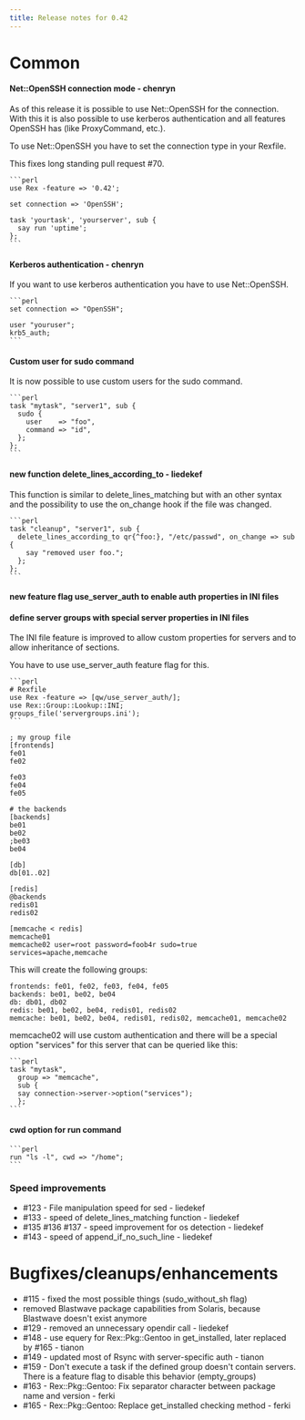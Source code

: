 ```yaml
---
title: Release notes for 0.42
---
```


# Common

#### Net::OpenSSH connection mode - chenryn

As of this release it is possible to use Net::OpenSSH for the connection. With this it is also possible to use kerberos authentication and all features OpenSSH has (like ProxyCommand, etc.).

To use Net::OpenSSH you have to set the connection type in your Rexfile.

This fixes long standing pull request \#70.

    ```perl
    use Rex -feature => '0.42';

    set connection => 'OpenSSH';

    task 'yourtask', 'yourserver', sub {
      say run 'uptime';
    };
    ```

#### Kerberos authentication - chenryn

If you want to use kerberos authentication you have to use Net::OpenSSH.

    ```perl
    set connection => "OpenSSH";

    user "youruser";
    krb5_auth;
    ```

#### Custom user for sudo command

It is now possible to use custom users for the sudo command.

    ```perl
    task "mytask", "server1", sub {
      sudo {
        user    => "foo",
        command => "id",
      };
    };
    ```

#### new function delete\_lines\_according\_to - liedekef

This function is similar to delete\_lines\_matching but with an other syntax and the possibility to use the on\_change hook if the file was changed.

    ```perl
    task "cleanup", "server1", sub {
      delete_lines_according_to qr{^foo:}, "/etc/passwd", on_change => sub {
        say "removed user foo.";
      };
    };
    ```

#### new feature flag use\_server\_auth to enable auth properties in INI files

#### define server groups with special server properties in INI files

The INI file feature is improved to allow custom properties for servers and to allow inheritance of sections.

You have to use use\_server\_auth feature flag for this.

    ```perl
    # Rexfile
    use Rex -feature => [qw/use_server_auth/];
    use Rex::Group::Lookup::INI;
    groups_file('servergroups.ini');
    ```

    ; my group file
    [frontends]
    fe01
    fe02

    fe03
    fe04
    fe05

    # the backends
    [backends]
    be01
    be02
    ;be03
    be04

    [db]
    db[01..02]

    [redis]
    @backends
    redis01
    redis02

    [memcache < redis]
    memcache01
    memcache02 user=root password=foob4r sudo=true services=apache,memcache

This will create the following groups:

    frontends: fe01, fe02, fe03, fe04, fe05
    backends: be01, be02, be04
    db: db01, db02
    redis: be01, be02, be04, redis01, redis02
    memcache: be01, be02, be04, redis01, redis02, memcache01, memcache02

memcache02 will use custom authentication and there will be a special option "services" for this server that can be queried like this:

    ```perl
    task "mytask",
      group => "memcache",
      sub {
      say connection->server->option("services");
      };
    ```

#### cwd option for run command

    ```perl
    run "ls -l", cwd => "/home";
    ```

### Speed improvements

-   \#123 - File manipulation speed for sed - liedekef
-   \#133 - speed of delete\_lines\_matching function - liedekef
-   \#135 \#136 \#137 - speed improvement for os detection - liedekef
-   \#143 - speed of append\_if\_no\_such\_line - liedekef

# Bugfixes/cleanups/enhancements

-   \#115 - fixed the most possible things (sudo\_without\_sh flag)
-   removed Blastwave package capabilities from Solaris, because Blastwave doesn't exist anymore
-   \#129 - removed an unnecessary opendir call - liedekef
-   \#148 - use equery for Rex::Pkg::Gentoo in get\_installed, later replaced by \#165 - tianon
-   \#149 - updated most of Rsync with server-specific auth - tianon
-   \#159 - Don't execute a task if the defined group doesn't contain servers. There is a feature flag to disable this behavior (empty\_groups)
-   \#163 - Rex::Pkg::Gentoo: Fix separator character between package name and version - ferki
-   \#165 - Rex::Pkg::Gentoo: Replace get\_installed checking method - ferki

